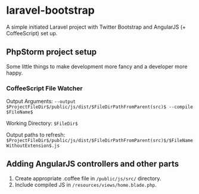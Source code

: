 # laravel-bootstrap
A simple initiated Laravel project with Twitter Bootstrap and AngularJS (+ CoffeeScript) set up.

## PhpStorm project setup
Some little things to make development more fancy and a developer more happy.
### CoffeeScript File Watcher
Output Arguments:
`--output $ProjectFileDir$/public/js/dist/$FileDirPathFromParent(src)$ --compile $FileName$`

Working Directory:
`$FileDir$`

Output paths to refresh:
`$ProjectFileDir$/public/js/dist/$FileDirPathFromParent(src)$/$FileNameWithoutExtension$.js`

## Adding AngularJS controllers and other parts
1. Create appropriate .coffee file in `/public/js/src/` directory.
2. Include compiled JS in `/resources/views/home.blade.php`.